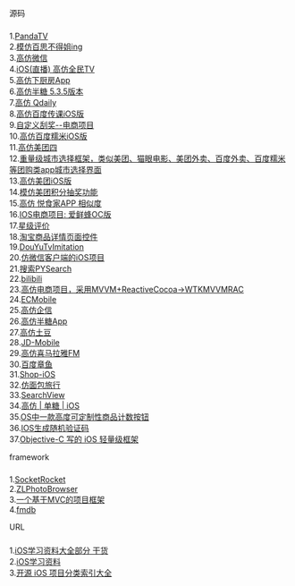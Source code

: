 源码
###
1.[PandaTV](https://github.com/VictDog/PandaTV)<br/>
2.[模仿百思不得姐ing](https://github.com/MidPush/BaiSiBuDeJie)<br/>
3.[高仿微信](https://github.com/gsdios/GSD_WeiXin)<br/>
4.[iOS(直播) 高仿全民TV](https://github.com/weidongfei/QuanminTv_iPhone)<br/>
5.[高仿下厨房App](https://github.com/callmejoejoe/XCFApp)<br/>
6.[高仿半糖 5.3.5版本](https://github.com/udoubi/BanTang)<br/>
7.[高仿 Qdaily](https://github.com/c344081/Qdaily)<br/>
8.[高仿百度传课iOS版](https://github.com/lookingstars/chuanke)<br/>
9.[自定义刮奖--电商项目](https://github.com/PageGuo/PGScratchView)<br/>
10.[高仿百度糯米iOS版](https://github.com/lookingstars/nuomi)<br/>
11.[高仿美团四](https://github.com/tubie/JFMeiTuan)<br/>
12.[重量级城市选择框架，类似美团、猫眼电影、美团外卖、百度外卖、百度糯米等团购类app城市选择界面](https://github.com/iosdeveloperSVIP/YMCitySelect)<br/>
13.[高仿美团iOS版](https://github.com/lookingstars/meituan)<br/>
14.[模仿美团积分抽奖功能](https://github.com/coderyi/YiLotteryDemo)<br/>
15.[高仿 悦食家APP 相似度](https://github.com/CoderVan/Yeshijia-APP)<br/>
16.[IOS电商项目: 爱鲜蜂OC版](https://github.com/ChinaArJun/loveFreshPeakApp_oc)<br/>
17.[星级评价](https://github.com/fengdehuhuan123/HighPraise)<br/>
18.[淘宝商品详情页面控件](https://github.com/was0107/MDetailFramework)<br/>
19.[DouYuTvImitation](https://github.com/ITChong/DouYuTvImitation)<br/>
20.[仿微信客户端的iOS项目](https://github.com/riversea2015/RSChat)<br/>
21.[搜索PYSearch](https://github.com/iphone5solo/PYSearch)<br/>
22.[bilibili ](https://github.com/typcn/bilibili-mac-client)<br/>
23.[高仿电商项目，采用MVVM+ReactiveCocoa->WTKMVVMRAC](https://github.com/wangtongke/WTKMVVMRAC)<br/>
24.[ECMobile](https://github.com/GeekZooStudio/ECMobile_iOS)<br/>
25.[高仿企信](https://github.com/tubie/JFQiXin)<br/>
26.[高仿半糖App](https://github.com/Ryan0520/BTApp)<br/>
27.[高仿土豆](https://github.com/tubie/JFTudou)<br/>
28.[JD-Mobile](https://github.com/dalingge/JD-Mobile)<br/>
29.[高仿喜马拉雅FM](https://github.com/Eastwu5788/XMLYFM)<br/>
30.[百度章鱼](https://github.com/Fyus1201/nuomi)<br/>
31.[Shop-iOS](https://github.com/EleTeam/Shop-iOS)<br/>
32.[仿面包旅行](https://github.com/BinBear/breadtrip-ReactiveCocoa-MVVM-)<br/>
33.[SearchView](https://github.com/LeeBigRay/SearchView)<br/>
34.[高仿 | 单糖 | iOS](https://github.com/CrazyRolo/ShoppingGuide)<br/>
35.[OS中一款高度可定制性商品计数按钮](https://github.com/jkpang/PPNumberButton)<br/>
36.[IOS生成随机验证码](https://github.com/shaojiankui/RandomCodeView)<br/>
37.[Objective-C 写的 iOS 轻量级框架](https://github.com/azheng51714/MACProject)<br/>

framework
###
1.[SocketRocket](https://github.com/facebook/SocketRocket)<br/>
2.[ZLPhotoBrowser](https://github.com/longitachi/ZLPhotoBrowser)<br/>
3.[一个基于MVC的项目框架](https://github.com/wujunyang/MobileProject)<br/>
4.[fmdb](https://github.com/ccgus/fmdb)<br/>

URL
###
1.[iOS学习资料大全部分 干货](https://github.com/GOKUPANG/iOS-Learning-Meterials)<br/>
2.[iOS学习资料](https://github.com/kazamihayato/iOS-StudyNotes)<br/>
3.[开源 iOS 项目分类索引大全](https://github.com/edagarli/open-ios-projects)<br/>
